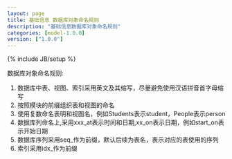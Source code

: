 ```yaml
---
layout: page
title: 基础信息 数据库对象命名规则
description: "基础信息数据库对象命名规则"
categories: [model-1.0.0]
version: ["1.0.0"]
---
```

{% include JB/setup %}

数据库对象命名规则:

  1. 数据库中表、视图、索引采用英文及其缩写，尽量避免使用汉语拼音首字母缩写
  2. 按照模块的前缀组织表和视图的命名
  3. 使用复数命名表明和视图名，例如Students表示student，People表示person
  4. 数据库列命名上,采用xxx_at表示时间和日期,xx_on表示日期，例如start_on表示开始日期
  5. 数据库序列采用seq_作为前缀，默认后续为表名，表示对应的表使用的序列
  6. 索引采用idx_作为前缀